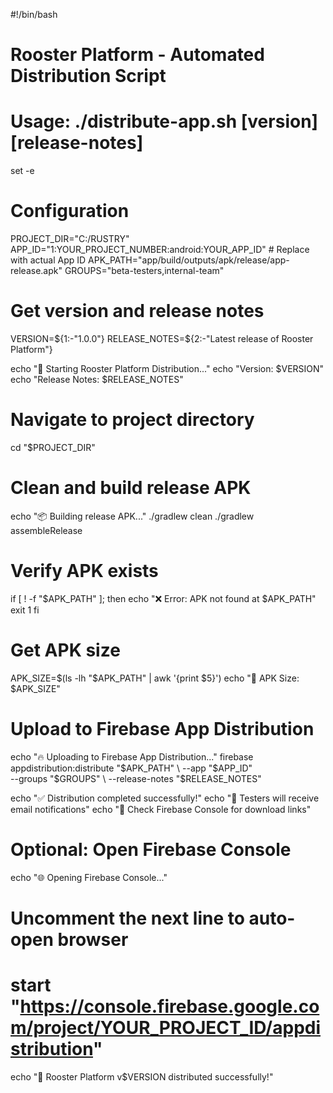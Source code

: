 #!/bin/bash

# Rooster Platform - Automated Distribution Script
# Usage: ./distribute-app.sh [version] [release-notes]

set -e

# Configuration
PROJECT_DIR="C:/RUSTRY"
APP_ID="1:YOUR_PROJECT_NUMBER:android:YOUR_APP_ID"  # Replace with actual App ID
APK_PATH="app/build/outputs/apk/release/app-release.apk"
GROUPS="beta-testers,internal-team"

# Get version and release notes
VERSION=${1:-"1.0.0"}
RELEASE_NOTES=${2:-"Latest release of Rooster Platform"}

echo "🚀 Starting Rooster Platform Distribution..."
echo "Version: $VERSION"
echo "Release Notes: $RELEASE_NOTES"

# Navigate to project directory
cd "$PROJECT_DIR"

# Clean and build release APK
echo "📦 Building release APK..."
./gradlew clean
./gradlew assembleRelease

# Verify APK exists
if [ ! -f "$APK_PATH" ]; then
    echo "❌ Error: APK not found at $APK_PATH"
    exit 1
fi

# Get APK size
APK_SIZE=$(ls -lh "$APK_PATH" | awk '{print $5}')
echo "📱 APK Size: $APK_SIZE"

# Upload to Firebase App Distribution
echo "🔥 Uploading to Firebase App Distribution..."
firebase appdistribution:distribute "$APK_PATH" \
    --app "$APP_ID" \
    --groups "$GROUPS" \
    --release-notes "$RELEASE_NOTES"

echo "✅ Distribution completed successfully!"
echo "📧 Testers will receive email notifications"
echo "🔗 Check Firebase Console for download links"

# Optional: Open Firebase Console
echo "🌐 Opening Firebase Console..."
# Uncomment the next line to auto-open browser
# start "https://console.firebase.google.com/project/YOUR_PROJECT_ID/appdistribution"

echo "🎉 Rooster Platform v$VERSION distributed successfully!"